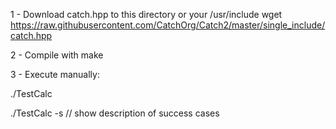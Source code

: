 1 - Download catch.hpp to this directory or your /usr/include
wget https://raw.githubusercontent.com/CatchOrg/Catch2/master/single_include/catch.hpp

2 - Compile with make

3 - Execute manually:

./TestCalc

./TestCalc -s // show description of success cases
